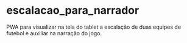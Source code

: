 # escalacao_para_narrador
PWA para visualizar na tela do tablet a escalação de duas equipes de futebol e auxiliar na narração do jogo.
